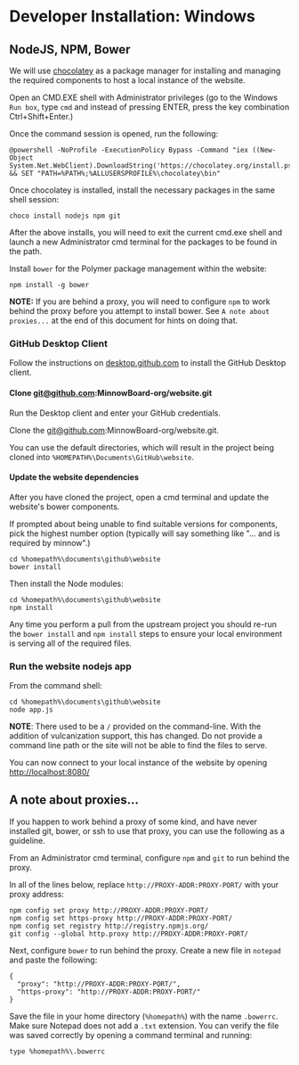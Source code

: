 # Developer Installation: Windows

## NodeJS, NPM, Bower

We will use [chocolatey](https://chocolatey.org/install) as a package manager
for installing and managing the required components to host a local instance
of the website.

Open an CMD.EXE shell with Administrator privileges (go to the Windows
`Run box`, type `cmd` and instead of pressing ENTER, press the key combination
Ctrl+Shift+Enter.)

Once the command session is opened, run the following:

```shell
@powershell -NoProfile -ExecutionPolicy Bypass -Command "iex ((New-Object System.Net.WebClient).DownloadString('https://chocolatey.org/install.ps1'))" && SET "PATH=%PATH%;%ALLUSERSPROFILE%\chocolatey\bin"
```

Once chocolatey is installed, install the necessary packages in the same shell
session:

```shell
choco install nodejs npm git
```

After the above installs, you will need to exit the current cmd.exe shell and
launch a new Administrator cmd terminal for the packages to be found in the
path.

Install `bower` for the Polymer package management within the website:

```shell
npm install -g bower
```

**NOTE:** If you are behind a proxy, you will need to configure `npm` to work
behind the proxy before you attempt to install bower. See
`A note about proxies...` at the end of this document for hints on doing that.


### GitHub Desktop Client

Follow the instructions on [desktop.github.com](https://desktop.github.com/) to
install the GitHub Desktop client.

#### Clone git@github.com:MinnowBoard-org/website.git

Run the Desktop client and enter your GitHub credentials.

Clone the git@github.com:MinnowBoard-org/website.git.

You can use the default directories, which will result in the project being
cloned into `%HOMEPATH%\Documents\GitHub\website`.

#### Update the website dependencies

After you have cloned the project, open a cmd terminal and update the website's bower components.

If prompted about being unable to find suitable versions for components, pick
the highest number option (typically will say something like
"... and is required by minnow".)

```shell
cd %homepath%\documents\github\website
bower install
```

Then install the Node modules:

```shell
cd %homepath%\documents\github\website
npm install
```

Any time you perform a pull from the upstream project you should re-run
the `bower install` and `npm install` steps to ensure your local environment
is serving all of the required files.

### Run the website nodejs app

From the command shell:

```shell
cd %homepath%\documents\github\website
node app.js
```
**NOTE**: There used to be a `/` provided on the command-line. With the
addition of vulcanization support, this has changed. Do not provide a command
line path or the site will not be able to find the files to serve.

You can now connect to your local instance of the website by opening
[http://localhost:8080/](http://localhost:8080/)

## A note about proxies...

If you happen to work behind a proxy of some kind, and have never installed
git, bower, or ssh to use that proxy, you can use the following as a guideline.

From an Administrator cmd terminal, configure `npm` and `git` to run behind
the proxy.

In all of the lines below, replace `http://PROXY-ADDR:PROXY-PORT/` with your
proxy address:

```shell
npm config set proxy http://PROXY-ADDR:PROXY-PORT/
npm config set https-proxy http://PROXY-ADDR:PROXY-PORT/
npm config set registry http://registry.npmjs.org/
git config --global http.proxy http://PROXY-ADDR:PROXY-PORT/
```

Next, configure `bower` to run behind the proxy. Create a new file in `notepad`
and paste the following:

```text
{
  "proxy": "http://PROXY-ADDR:PROXY-PORT/",
  "https-proxy": "http://PROXY-ADDR:PROXY-PORT/"
}
```

Save the file in your home directory (`%homepath%`) with the name `.bowerrc`.
Make sure Notepad does not add a `.txt` extension. You can verify the file
was saved correctly by opening a command terminal and running:

```shell
type %homepath%\.bowerrc
```
